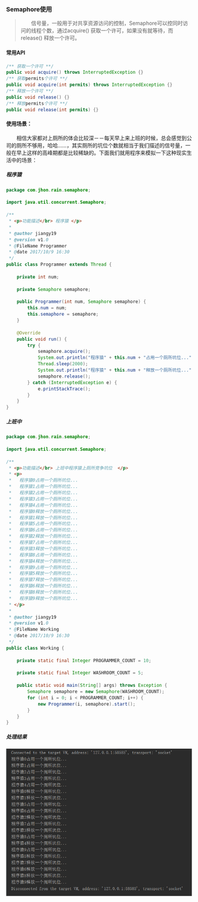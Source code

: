 ### Semaphore使用
>　　信号量，一般用于对共享资源访问的控制，Semaphore可以控同时访问的线程个数，通过acquire() 获取一个许可，如果没有就等待，而 release() 释放一个许可。

#### 常用API
```java
/** 获取一个许可 **/
public void acquire() throws InterruptedException {}
/** 获取permits个许可 **/
public void acquire(int permits) throws InterruptedException {}
/** 释放一个许可 **/
public void release() {}
/** 释放permits个许可 **/
public void release(int permits) {} 
```
#### 使用场景：
　　相信大家都对上厕所的体会比较深－－每天早上来上班的时候，总会感觉到公司的厕所不够用，哈哈……，其实厕所的坑位个数就相当于我们描述的信号量，一般在早上这样的高峰期都是比较稀缺的。下面我们就用程序来模拟一下这种现实生活中的场景：
##### 程序猿
```java
package com.jhon.rain.semaphore;

import java.util.concurrent.Semaphore;

/**
 * <p>功能描述</br> 程序猿 </p>
 *
 * @author jiangy19
 * @version v1.0
 * @FileName Programmer
 * @date 2017/10/9 16:30
 */
public class Programmer extends Thread {

	private int num;

	private Semaphore semaphore;

	public Programmer(int num, Semaphore semaphore) {
		this.num = num;
		this.semaphore = semaphore;
	}

	@Override
	public void run() {
		try {
			semaphore.acquire();
			System.out.println("程序猿" + this.num + "占用一个厕所坑位...");
			Thread.sleep(2000);
			System.out.println("程序猿" + this.num + "释放一个厕所坑位...");
			semaphore.release();
		} catch (InterruptedException e) {
			e.printStackTrace();
		}
	}
}

```
##### 上班中
```java
package com.jhon.rain.semaphore;

import java.util.concurrent.Semaphore;

/**
 * <p>功能描述</br> 上班中程序猿上厕所竞争坑位  </p>
 * <p>
 *   程序猿0占用一个厕所坑位...
 *	 程序猿1占用一个厕所坑位...
 *	 程序猿2占用一个厕所坑位...
 *	 程序猿3占用一个厕所坑位...
 *	 程序猿4占用一个厕所坑位...
 *	 程序猿0释放一个厕所坑位...
 *	 程序猿1释放一个厕所坑位...
 *	 程序猿5占用一个厕所坑位...
 *	 程序猿6占用一个厕所坑位...
 *	 程序猿2释放一个厕所坑位...
 *	 程序猿7占用一个厕所坑位...
 *	 程序猿3释放一个厕所坑位...
 *	 程序猿8占用一个厕所坑位...
 *	 程序猿4释放一个厕所坑位...
 *	 程序猿9占用一个厕所坑位...
 *	 程序猿5释放一个厕所坑位...
 *	 程序猿7释放一个厕所坑位...
 *	 程序猿6释放一个厕所坑位...
 *	 程序猿8释放一个厕所坑位...
 *	 程序猿9释放一个厕所坑位...
 * </p>
 *
 * @author jiangy19
 * @version v1.0
 * @FileName Working
 * @date 2017/10/9 16:30
 */
public class Working {

	private static final Integer PROGRAMMER_COUNT = 10;

	private static final Integer WASHROOM_COUNT = 5;

	public static void main(String[] args) throws Exception {
		Semaphore semaphore = new Semaphore(WASHROOM_COUNT);
		for (int i = 0; i < PROGRAMMER_COUNT; i++) {
			new Programmer(i, semaphore).start();
		}
	}
}

```

##### 处理结果
![Semaphore处理结果](./src/resources/Semaphore执行结果.png)